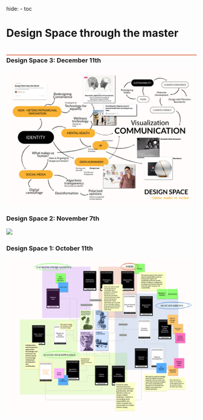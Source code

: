 hide:
    - toc


# Design Space through the master
<div style="height:2px; background-color: #E17858; margin-top: 40px; margin-bottom: -20px;"></div>

### Design Space 3: December 11th
![](../images/Designstydio/DesignSpace3.jpg)

### Design Space 2: November 7th
![](../images/Designstydio/DesignSPace.svg)

### Design Space 1: October 11th
![](../images/AoWS/FINAL2.jpg)


